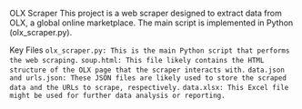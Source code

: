 OLX Scraper
This project is a web scraper designed to extract data from OLX, a global online marketplace. The main script is implemented in Python (olx_scraper.py).

Key Files
`olx_scraper.py: This is the main Python script that performs the web scraping.`
`soup.html: This file likely contains the HTML structure of the OLX page that the scraper interacts with.`
`data.json and urls.json: These JSON files are likely used to store the scraped data and the URLs to scrape, respectively.`
`data.xlsx: This Excel file might be used for further data analysis or reporting.`
